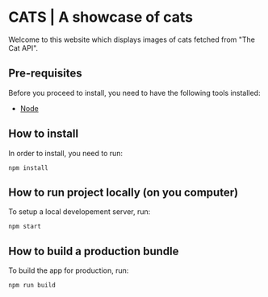 # CATS | A showcase of cats

Welcome to this website which displays images of cats fetched from "The Cat API".

## Pre-requisites

Before you proceed to install, you need to have the following tools installed:

-   [Node](https://nodejs.org/en/)

## How to install

In order to install, you need to run:

```
npm install
```

## How to run project locally (on you computer)

To setup a local developement server, run:

```
npm start
```

## How to build a production bundle

To build the app for production, run:

```
npm run build
```
